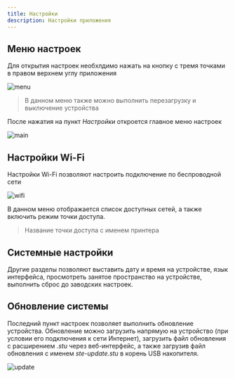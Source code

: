 ```yaml
---
title: Настройки
description: Настройки приложения
---
```


## Меню настроек

Для открытия настроек необхлдимо нажать на кнопку с тремя точками в правом верхнем углу приложения

![menu](/docs/steapp/settings/menu.jpg)

> В данном меню также можно выполнить перезагрузку и выключение устройства

После нажатия на пункт *Настройки* откроется главное меню настроек

![main](/docs/steapp/settings/main.jpg)

## Настройки Wi-Fi

Настройки Wi-Fi позволяют настроить подключение по беспроводной сети

![wifi](/docs/steapp/settings/wifi.jpg)

В данном меню отображается список доступных сетей, а также включить режим точки доступа.

> Название точки доступа с именем принтера

## Системные настройки

Другие разделы позволяют выставить дату и время на устройстве, язык интерфейса, просмотреть занятое пространство на устройстве, выполнить сброс до заводских настроек.

## Обновление системы

Последний пункт настроек позволяет выполнить обновление устройства. Обновление можно загрузить напрямую на устройство (при условии его подключения к сети Интернет), загрузить файл обновления с расширением *.stu* через веб-интерфейс, а также загрузив файл обновления с именем *ste-update.stu* в корень USB накопителя.

![update](/docs/steapp/settings/update.jpg)
